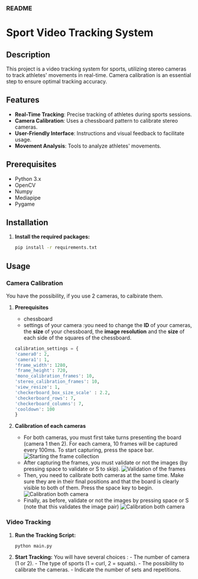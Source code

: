 ### README

# Sport Video Tracking System

## Description

This project is a video tracking system for sports, utilizing stereo cameras to track athletes' movements in real-time. Camera calibration is an essential step to ensure optimal tracking accuracy.

## Features

- **Real-Time Tracking**: Precise tracking of athletes during sports sessions.
- **Camera Calibration**: Uses a chessboard pattern to calibrate stereo cameras.
- **User-Friendly Interface**: Instructions and visual feedback to facilitate usage.
- **Movement Analysis**: Tools to analyze athletes' movements.

## Prerequisites

- Python 3.x
- OpenCV
- Numpy
- Mediapipe
- Pygame

## Installation

1. **Install the required packages:**
   ```sh
   pip install -r requirements.txt
   ```

## Usage

### Camera Calibration
You have the possibility, if you use 2 cameras, to calbirate them.

1. **Prerequisites**
    - chessboard 
    - settings of your camera :you need to change the **ID** of your cameras, the **size** of your chessboard, the **image resolution** and the **size** of each side of the squares of the chessboard.
    ```py
    calibration_settings = {
    'camera0': 2,
    'camera1': 1,
    'frame_width': 1280,
    'frame_height': 720,
    'mono_calibration_frames': 10,
    'stereo_calibration_frames': 10,
    'view_resize': 1,
    'checkerboard_box_size_scale' : 2.2,
    'checkerboard_rows': 7,
    'checkerboard_columns': 7,
    'cooldown': 100
    }
    ```

2. **Calibration of each cameras**
    - For both cameras, you must first take turns presenting the board (camera 1 then 2). For each camera, 10 frames will be captured every 100ms. To start capturing, press the space bar.
    ![Starting the frame collection](D:\TUL\VideoTrackingGym\image\Calib1.png)
    - After capturing the frames, you must validate or not the images (by pressing space to validate or S to skip).
    ![Validation of the frames](D:\TUL\VideoTrackingGym\image\Calib2.png)
    - Then, you need to calibrate both cameras at the same time. Make sure they are in their final positions and that the board is clearly visible to both of them. Press the space key to begin.
    ![Calibration both camera](D:\TUL\VideoTrackingGym\image\Calib3.png)
    - Finally, as before, validate or not the images by pressing space or S (note that this validates the image pair)
    ![Calibration both camera](D:\TUL\VideoTrackingGym\image\Calib3.png)

### Video Tracking

1. **Run the Tracking Script:**
   ```sh
   python main.py
   ```

2. **Start Tracking:**
    You will have several choices : 
        - The number of camera (1 or 2).
        - The type of sports (1 = curl, 2 = squats).
        - The possibility to calibrate the cameras.
        - Indicate the number of sets and repetitions.

